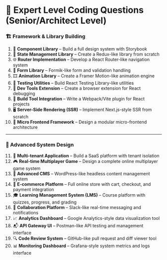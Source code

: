 # 🧠 Expert Level Coding Questions (Senior/Architect Level)

### 🏗️ Framework & Library Building

1. 🧱 **Component Library** – Build a full design system with Storybook
2. 🧠 **State Management Library** – Create a Redux-like library from scratch
3. 🌐 **Router Implementation** – Develop a React Router-like navigation system
4. 📝 **Form Library** – Formik-like form and validation handling
5. 🎞️ **Animation Library** – Create a Framer Motion-like animation engine
6. 🧪 **Testing Utilities** – Build React Testing Library-like utilities
7. 🧩 **Dev Tools Extension** – Create a browser extension for React debugging
8. 🔧 **Build Tool Integration** – Write a Webpack/Vite plugin for React projects
9. 🖥️ **Server-Side Rendering (SSR)** – Implement Next.js-style SSR from scratch
10. 🧬 **Micro Frontend Framework** – Design a modular micro-frontend architecture

---

### 🧱 Advanced System Design

11. 🏢 **Multi-tenant Application** – Build a SaaS platform with tenant isolation
12. 🎮 **Real-time Multiplayer Game** – Design a complete online multiplayer game system
13. 📰 **Advanced CMS** – WordPress-like headless content management system
14. 🛒 **E-commerce Platform** – Full online store with cart, checkout, and payment integration
15. 🎓 **Learning Management System (LMS)** – Course platform with quizzes, progress, and grading
16. 💬 **Collaboration Platform** – Slack-like real-time messaging and notifications
17. 📈 **Analytics Dashboard** – Google Analytics-style data visualization tool
18. 📬 **API Gateway UI** – Postman-like API testing and management interface
19. 🔍 **Code Review System** – GitHub-like pull request and diff viewer tool
20. 📊 **Monitoring Dashboard** – Grafana-style system metrics and logs interface
